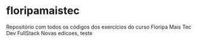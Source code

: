 # floripamaistec
Repositório com todos os códigos dos exercícios do curso Floripa Mais Tec Dev FullStack
Novas edicoes, teste
